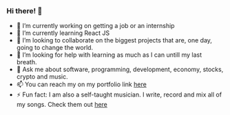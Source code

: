 ### Hi there! 👋

- 🔭 I’m currently working on getting a job or an internship
- 🌱 I’m currently learning React JS
- 👯 I’m looking to collaborate on the biggest projects that are, one day, going to change the world.
- 🤔 I’m looking for help with learning as much as I can untill my last breath.
- 💬 Ask me about software, programming, development, economy, stocks, crypto and music.
- 📫 You can reach my on my portfolio link <a href ="https://miranraz.github.io/MyPortfolio/">here</a> 
- ⚡ Fun fact: I am also a self-taught musician. I write, record and mix all of my songs. Check them out <a href ="https://www.youtube.com/channel/UCQ0Wq9XGw0CQs0tWi2rZb8g">here</a> 

